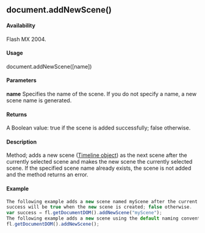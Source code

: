 ## document.addNewScene()

#### Availability

Flash MX 2004.

#### Usage

document.addNewScene(\[name\])

#### Parameters

**name** Specifies the name of the scene. If you do not specify a name, a new scene name is generated.

#### Returns

A Boolean value: true if the scene is added successfully; false otherwise.

#### Description

Method; adds a new scene ([Timeline object](#!AdobeDocs/developers-animatesdk-docs/master/Timeline_object/timeline_summary.md)) as the next scene after the currently selected scene and makes the new scene the currently selected scene. If the specified scene name already exists, the scene is not added and the method returns an error.

#### Example

```javascript
The following example adds a new scene named myScene after the current scene in the current document. The variable
success will be true when the new scene is created; false otherwise.
var success = fl.getDocumentDOM().addNewScene("myScene");
The following example adds a new scene using the default naming convention. If only one scene exists, the newly created scene is named "Scene 2".
fl.getDocumentDOM().addNewScene();

```